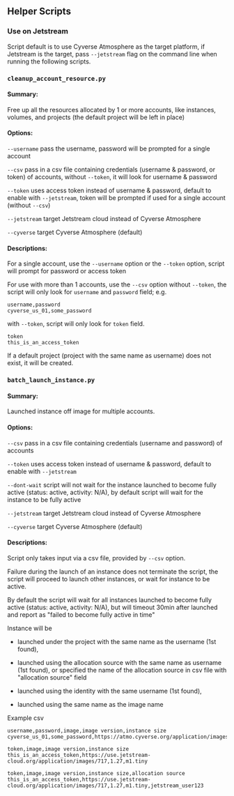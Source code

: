 
## Helper Scripts

### Use on Jetstream

Script default is to use Cyverse Atmosphere as the target platform, if Jetstream is the target, pass `--jetstream` flag on the command line when running the following scripts.

### `cleanup_account_resource.py`

#### Summary:

Free up all the resources allocated by 1 or more accounts, like instances, volumes, and projects (the default project will be left in place)

#### Options:

`--username` pass the username, password will be prompted for a single account

`--csv` pass in a csv file containing credentials (username & password, or token) of accounts, without `--token`, it will look for username & password

`--token` uses access token instead of username & password, default to enable with `--jetstream`, token will be prompted if used for a single account (without `--csv`)

`--jetstream` target Jetstream cloud instead of Cyverse Atmosphere

`--cyverse` target Cyverse Atmosphere (default)

#### Descriptions:

For a single account, use the `--username` option or the `--token` option, script will prompt for password or access token

For use with more than 1 accounts, use the `--csv` option without `--token`, the script will only look for `username` and `password` field;
e.g.
```csv
username,password
cyverse_us_01,some_password
```
with `--token`, script will only look for `token` field.
```csv
token
this_is_an_access_token
```

If a default project (project with the same name as username) does not exist, it will be created.

### `batch_launch_instance.py`

#### Summary:

Launched instance off image for multiple accounts.

#### Options:

`--csv` pass in a csv file containing credentials (username and password) of accounts

`--token` uses access token instead of username & password, default to enable with `--jetstream`

`--dont-wait` script will not wait for the instance launched to become fully active (status: active, activity: N/A), by default script will wait for the instance to be fully active

`--jetstream` target Jetstream cloud instead of Cyverse Atmosphere

`--cyverse` target Cyverse Atmosphere (default)

#### Descriptions:

Script only takes input via a csv file, provided by `--csv` option.

Failure during the launch of an instance does not terminate the script, the script will proceed to launch other instances,
or wait for instance to be active.

By default the script will wait for all instances launched to become fully active (status: active, activity: N/A),
but will timeout 30min after launched and report as "failed to become fully active in time"

Instance will be

- launched under the project with the same name as the username (1st found),

- launched using the allocation source with the same name as username (1st found),
  or specified the name of the allocation source in csv file with "allocation source" field

- launched using the identity with the same username (1st found),

- launched using the same name as the image name

Example csv
```csv
username,password,image,image version,instance size
cyverse_us_01,some_password,https://atmo.cyverse.org/application/images/1552,2.0,tiny1
```
```csv
token,image,image version,instance size
this_is_an_access_token,https://use.jetstream-cloud.org/application/images/717,1.27,m1.tiny
```
```csv
token,image,image version,instance size,allocation source
this_is_an_access_token,https://use.jetstream-cloud.org/application/images/717,1.27,m1.tiny,jetstream_user123
```
